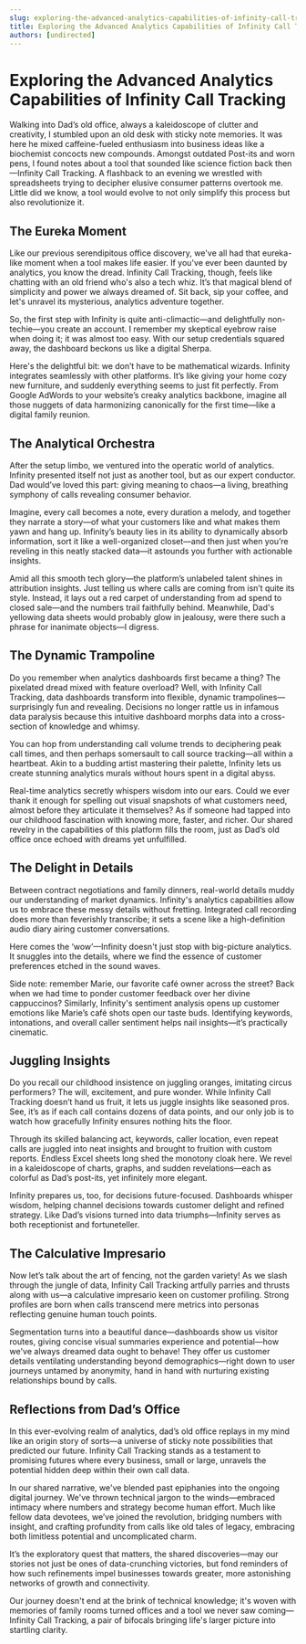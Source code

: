 ```yaml
---
slug: exploring-the-advanced-analytics-capabilities-of-infinity-call-tracking
title: Exploring the Advanced Analytics Capabilities of Infinity Call Tracking
authors: [undirected]
---
```



# Exploring the Advanced Analytics Capabilities of Infinity Call Tracking

Walking into Dad’s old office, always a kaleidoscope of clutter and creativity, I stumbled upon an old desk with sticky note memories. It was here he mixed caffeine-fueled enthusiasm into business ideas like a biochemist concocts new compounds. Amongst outdated Post-its and worn pens, I found notes about a tool that sounded like science fiction back then—Infinity Call Tracking. A flashback to an evening we wrestled with spreadsheets trying to decipher elusive consumer patterns overtook me. Little did we know, a tool would evolve to not only simplify this process but also revolutionize it.

## The Eureka Moment

Like our previous serendipitous office discovery, we've all had that eureka-like moment when a tool makes life easier. If you've ever been daunted by analytics, you know the dread. Infinity Call Tracking, though, feels like chatting with an old friend who's also a tech whiz. It’s that magical blend of simplicity and power we always dreamed of. Sit back, sip your coffee, and let's unravel its mysterious, analytics adventure together.

So, the first step with Infinity is quite anti-climactic—and delightfully non-techie—you create an account. I remember my skeptical eyebrow raise when doing it; it was almost too easy. With our setup credentials squared away, the dashboard beckons us like a digital Sherpa.

Here's the delightful bit: we don’t have to be mathematical wizards. Infinity integrates seamlessly with other platforms. It’s like giving your home cozy new furniture, and suddenly everything seems to just fit perfectly. From Google AdWords to your website’s creaky analytics backbone, imagine all those nuggets of data harmonizing canonically for the first time—like a digital family reunion.

## The Analytical Orchestra

After the setup limbo, we ventured into the operatic world of analytics. Infinity presented itself not just as another tool, but as our expert conductor. Dad would’ve loved this part: giving meaning to chaos—a living, breathing symphony of calls revealing consumer behavior.

Imagine, every call becomes a note, every duration a melody, and together they narrate a story—of what your customers like and what makes them yawn and hang up. Infinity’s beauty lies in its ability to dynamically absorb information, sort it like a well-organized closet—and then just when you’re reveling in this neatly stacked data—it astounds you further with actionable insights.

Amid all this smooth tech glory—the platform’s unlabeled talent shines in attribution insights. Just telling us where calls are coming from isn’t quite its style. Instead, it lays out a red carpet of understanding from ad spend to closed sale—and the numbers trail faithfully behind. Meanwhile, Dad's yellowing data sheets would probably glow in jealousy, were there such a phrase for inanimate objects—I digress.

## The Dynamic Trampoline

Do you remember when analytics dashboards first became a thing? The pixelated dread mixed with feature overload? Well, with Infinity Call Tracking, data dashboards transform into flexible, dynamic trampolines—surprisingly fun and revealing. Decisions no longer rattle us in infamous data paralysis because this intuitive dashboard morphs data into a cross-section of knowledge and whimsy.

You can hop from understanding call volume trends to deciphering peak call times, and then perhaps somersault to call source tracking—all within a heartbeat. Akin to a budding artist mastering their palette, Infinity lets us create stunning analytics murals without hours spent in a digital abyss.

Real-time analytics secretly whispers wisdom into our ears. Could we ever thank it enough for spelling out visual snapshots of what customers need, almost before they articulate it themselves? As if someone had tapped into our childhood fascination with knowing more, faster, and richer. Our shared revelry in the capabilities of this platform fills the room, just as Dad’s old office once echoed with dreams yet unfulfilled.

## The Delight in Details

Between contract negotiations and family dinners, real-world details muddy our understanding of market dynamics. Infinity's analytics capabilities allow us to embrace these messy details without fretting. Integrated call recording does more than feverishly transcribe; it sets a scene like a high-definition audio diary airing customer conversations.

Here comes the ‘wow’—Infinity doesn't just stop with big-picture analytics. It snuggles into the details, where we find the essence of customer preferences etched in the sound waves.

Side note: remember Marie, our favorite café owner across the street? Back when we had time to ponder customer feedback over her divine cappuccinos? Similarly, Infinity's sentiment analysis opens up customer emotions like Marie’s café shots open our taste buds. Identifying keywords, intonations, and overall caller sentiment helps nail insights—it’s practically cinematic.

## Juggling Insights

Do you recall our childhood insistence on juggling oranges, imitating circus performers? The will, excitement, and pure wonder. While Infinity Call Tracking doesn’t hand us fruit, it lets us juggle insights like seasoned pros. See, it’s as if each call contains dozens of data points, and our only job is to watch how gracefully Infinity ensures nothing hits the floor.

Through its skilled balancing act, keywords, caller location, even repeat calls are juggled into neat insights and brought to fruition with custom reports. Endless Excel sheets long shed the monotony cloak here. We revel in a kaleidoscope of charts, graphs, and sudden revelations—each as colorful as Dad’s post-its, yet infinitely more elegant.

Infinity prepares us, too, for decisions future-focused. Dashboards whisper wisdom, helping channel decisions towards customer delight and refined strategy. Like Dad’s visions turned into data triumphs—Infinity serves as both receptionist and fortuneteller.

## The Calculative Impresario

Now let’s talk about the art of fencing, not the garden variety! As we slash through the jungle of data, Infinity Call Tracking artfully parries and thrusts along with us—a calculative impresario keen on customer profiling. Strong profiles are born when calls transcend mere metrics into personas reflecting genuine human touch points.

Segmentation turns into a beautiful dance—dashboards show us visitor routes, giving concise visual summaries experience and potential—how we've always dreamed data ought to behave! They offer us customer details ventilating understanding beyond demographics—right down to user journeys untamed by anonymity, hand in hand with nurturing existing relationships bound by calls.

## Reflections from Dad’s Office

In this ever-evolving realm of analytics, dad’s old office replays in my mind like an origin story of sorts—a universe of sticky note possibilities that predicted our future. Infinity Call Tracking stands as a testament to promising futures where every business, small or large, unravels the potential hidden deep within their own call data.

In our shared narrative, we've blended past epiphanies into the ongoing digital journey. We've thrown technical jargon to the winds—embraced intimacy where numbers and strategy become human effort. Much like fellow data devotees, we’ve joined the revolution, bridging numbers with insight, and crafting profundity from calls like old tales of legacy, embracing both limitless potential and uncomplicated charm.

It’s the exploratory quest that matters, the shared discoveries—may our stories not just be ones of data-crunching victories, but fond reminders of how such refinements impel businesses towards greater, more astonishing networks of growth and connectivity. 

Our journey doesn't end at the brink of technical knowledge; it's woven with memories of family rooms turned offices and a tool we never saw coming—Infinity Call Tracking, a pair of bifocals bringing life's larger picture into startling clarity.